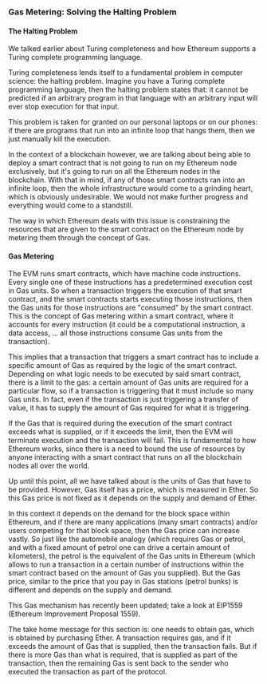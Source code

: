 ### Gas Metering: Solving the Halting Problem

#### The Halting Problem

We talked earlier about Turing completeness and how Ethereum supports a Turing complete programming language.

Turing completeness lends itself to a fundamental problem in computer science: the halting problem. Imagine you have a Turing complete programming language, then the halting problem states that: it cannot be predicted if an arbitrary program in that language with an arbitrary input will ever stop execution for that input.

This problem is taken for granted on our personal laptops or on our phones: if there are programs that run into an infinite loop that hangs them, then we just manually kill the execution.

In the context of a blockchain however, we are talking about being able to deploy a smart contract that is not going to run on my Ethereum node exclusively, but it's going to run on all the Ethereum nodes in the blockchain. With that in mind, if any of those smart contracts ran into an infinite loop, then the whole infrastructure would come to a grinding heart, which is obviously undesirable. We would not make further progress and everything would come to a standstill.

The way in which Ethereum deals with this issue is constraining the resources that are given to the smart contract on the Ethereum node by metering them through the concept of Gas.

#### Gas Metering

The EVM runs smart contracts, which have machine code instructions.
Every single one of these instructions has a predetermined execution cost in Gas units. So when a transaction triggers the execution of that smart contract, and the smart contracts starts executing those instructions, then the Gas units for those instructions are "consumed" by the smart contract. This is the concept of Gas metering within a smart contract, where it accounts for every instruction (it could be a computational instruction, a data access, ... all those instructions consume Gas units from the transaction).

This implies that a transaction that triggers a smart contract has to include a specific amount of Gas as required by the logic of the smart contract. Depending on what logic needs to be executed by said smart contract, there is a limit to the gas: a certain amount of Gas units are required for a particular flow, so if a transaction is triggering that it must include so many Gas units. In fact, even if the transaction is just triggering a transfer of value, it has to supply the amount of Gas required for what it is triggering.

If the Gas that is required during the execution of the smart contract exceeds what is supplied, or if it exceeds the limit, then the EVM will terminate execution and the transaction will fail. This is fundamental to how Ethereum works, since there is a need to bound the use of resources by anyone interacting with a smart contract that runs on all the blockchain nodes all over the world.

Up until this point, all we have talked about is the units of Gas that have to be provided. However, Gas itself has a price, which is measured in Ether.
So this Gas price is not fixed as it depends on the supply and demand of Ether.

In this context it depends on the demand for the block space within Ethereum, and if there are many applications (many smart contracts) and/or users competing for that block space, then the Gas price can increase vastly. So just like the automobile analogy (which requires Gas or petrol, and with a fixed amount of petrol one can drive a certain amount of kilometers), the petrol is the equivalent of the Gas units in Ethereum (which allows to run a transaction in a certain number of instructions within the smart contract based on the amount of Gas you supplied). But the Gas price, similar to the price that you pay in Gas stations (petrol bunks) is different and depends on the supply and demand.

This Gas mechanism has recently been updated; take a look at EIP1559 (Ethereum Improvement Proposal 1559).

The take home message for this section is: one needs to obtain gas, which is obtained by purchasing Ether. A transaction requires gas, and if it exceeds the amount of Gas that is supplied, then the transaction fails.
But if there is more Gas than what is required, that is supplied as part of the transaction, then the remaining Gas is sent back to the sender who executed the transaction as part of the protocol.
